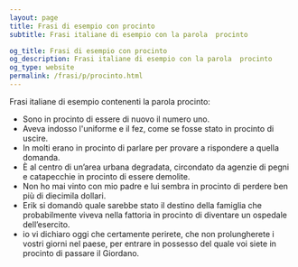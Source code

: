 ```yaml
---
layout: page
title: Frasi di esempio con procinto 
subtitle: Frasi italiane di esempio con la parola  procinto

og_title: Frasi di esempio con procinto 
og_description: Frasi italiane di esempio con la parola  procinto
og_type: website
permalink: /frasi/p/procinto.html
---
```


Frasi italiane di esempio contenenti la parola procinto:


- Sono in procinto di essere di nuovo il numero uno.
- Aveva indosso l'uniforme e il fez, come se fosse stato in procinto di uscire.
- In molti erano in procinto di parlare per provare a rispondere a quella domanda.
- È al centro di un’area urbana degradata, circondato da agenzie di pegni e catapecchie in procinto di essere demolite.
- Non ho mai vinto con mio padre e lui sembra in procinto di perdere ben più di diecimila dollari.
- Erik si domandò quale sarebbe stato il destino della famiglia che probabilmente viveva nella fattoria in procinto di diventare un ospedale dell’esercito.
- io vi dichiaro oggi che certamente perirete, che non prolungherete i vostri giorni nel paese, per entrare in possesso del quale voi siete in procinto di passare il Giordano.
